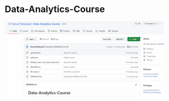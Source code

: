 # Data-Analytics-Course

![Repository VBA](https://github.com/Rama21Balijepalli/Data-Analytics-Course/blob/main/Github%20VBA.png)


